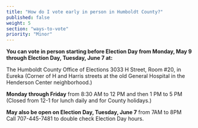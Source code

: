 ```yaml
---
title: "How do I vote early in person in Humboldt County?"
published: false
weight: 5
section: "ways-to-vote"
priority: "Minor"
---
```


**You can vote in person starting before Election Day from Monday, May 9 through Election Day, Tuesday, June 7 at:**  

The Humboldt County Office of Elections 3033 H Street, Room #20, in Eureka (Corner of H and Harris streets at the old General Hospital in the Henderson Center neighborhood.)  

**Monday through Friday** from 8:30 AM to 12 PM and then 1 PM to 5 PM (Closed from 12-1 for lunch daily  and for County holidays.)  

**May also be open on Election Day, Tuesday, June 7** from 7AM to 8PM  
Call 707-445-7481 to double check Election Day hours.

